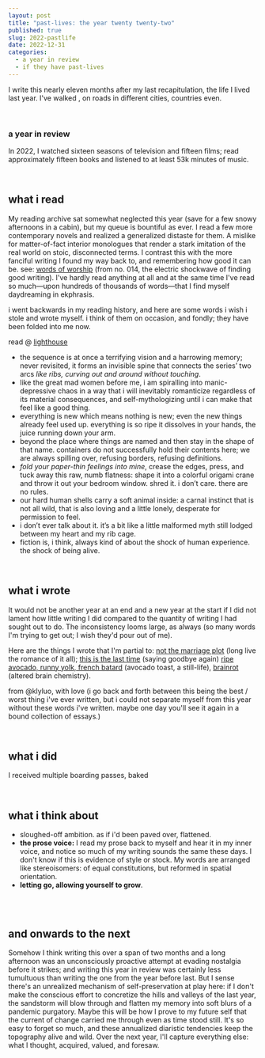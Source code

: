 ```yaml
---
layout: post
title: "past-lives: the year twenty twenty-two"
published: true
slug: 2022-pastlife
date: 2022-12-31
categories:
  - a year in review
  - if they have past-lives
---
```


I write this nearly eleven months after my last recapitulation, the life I lived last year. I've walked , on roads in different cities, countries even. 

<br />

### a year in review

In 2022, I watched sixteen seasons of television and fifteen films; read approximately fifteen books and listened to at least 53k minutes of music. 

<!--more-->

<br />

## what i read

My reading archive sat somewhat neglected this year (save for a few snowy afternoons in a cabin), but my queue is bountiful as ever. I read a few more contemporary novels and realized a generalized distaste for them. A mislike for matter-of-fact interior monologues that render a stark imitation of the real world on stoic, disconnected terms. I contrast this with the more fanciful writing I found my way back to, and remembering how good it can be. see: [words of worship](https://blog.kellyluo.me/2022-10/collections-014) (from no. 014, the electric shockwave of finding good writing). I've hardly read anything at all and at the same time I've read so much—upon hundreds of thousands of words—that I find myself daydreaming in ekphrasis.

i went backwards in my reading history, and here are some words i wish i stole and wrote myself. i think of them on occasion, and fondly; they have been folded into me now.

read @ [lighthouse](https://lighthouse.kellyluo.me/) 

- the sequence is at once a terrifying vision and a harrowing memory; never revisited, it forms an invisible spine that connects the series’ two arcs *like ribs, curving out and around without touching*.
- like the great mad women before me, i am spiralling into manic-depressive chaos in a way that i will inevitably romanticize regardless of its material consequences, and self-mythologizing until i can make that feel like a good thing. 
- everything is new which means nothing is new; even the new things already feel used up. everything is so ripe it dissolves in your hands, the juice running down your arm.
- beyond the place where things are named and then stay in the shape of that name. containers do not successfully hold their contents here; we are always spilling over, refusing borders, refusing definitions.
- *fold your paper-thin feelings into mine*, crease the edges, press, and tuck away this raw, numb flatness: shape it into a colorful origami crane and throw it out your bedroom window. shred it. i don’t care. there are no rules.
- our hard human shells carry a soft animal inside: a carnal instinct that is not all wild, that is also loving and a little lonely, desperate for permission to feel.
- i don’t ever talk about it. it’s a bit like a little malformed myth still lodged between my heart and my rib cage.
- fiction is, i think, always kind of about the shock of human experience. the shock of being alive.

<br />

## what i wrote

It would not be another year at an end and a new year at the start if I did not lament how little writing I did compared to the quantity of writing I had sought out to do. The inconsistency looms large, as always (so many words I'm trying to get out; I wish they'd pour out of me). 

Here are the things I wrote that I'm partial to:
[not the marriage plot](https://blog.kellyluo.me/2022-09/not-the-marriage-plot) (long live the romance of it all); [this is the last time](https://blog.kellyluo.me/2022-11/this-is-the-last-time) (saying goodbye again) [ripe avocado, runny yolk, french batard](https://blog.kellyluo.me/2022-11/still-life-avocado-toast) (avocado toast, a still-life), [brainrot](https://blog.kellyluo.me/2022-11/brainrot) (altered brain chemistry).

from @klyluo, with love (i go back and forth between this being the best / worst thing i've ever written, but i could not separate myself from this year without these words i've written. maybe one day you'll see it again in a bound collection of essays.)

<br />

## what i did

I received multiple boarding passes, baked 


<br />

## what i think about

- sloughed-off ambition. as if i'd been paved over, flattened. 
- **the prose voice:** I read my prose back to myself and hear it in my inner voice, and notice so much of my writing sounds the same these days. I don't know if this is evidence of style or stock. My words are arranged like stereoisomers: of equal constitutions, but reformed in spatial orientation. 
- **letting go, allowing yourself to grow**. 


<br />

<br />

## and onwards to the next

Somehow I think writing this over a span of two months and a long afternoon was an unconsciously proactive attempt at evading nostalgia before it strikes; and writing this year in review was certainly less tumultuous than writing the one from the year before last. But I sense there's an unrealized mechanism of self-preservation at play here: if I don't make the conscious effort to concretize the hills and valleys of the last year, the sandstorm will blow through and flatten my memory into soft blurs of a pandemic purgatory. Maybe this will be how I prove to my future self that the current of change carried me through even as time stood still. It's so easy to forget so much, and these annualized diaristic tendencies keep the topography alive and wild. Over the next year, I'll capture everything else: what I thought, acquired, valued, and foresaw.


